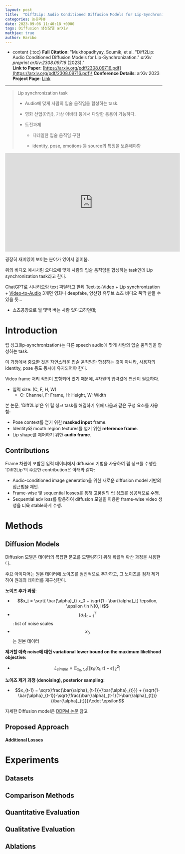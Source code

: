```yaml
---
layout: post
title:  "Diff2Lip: Audio Conditioned Diffusion Models for Lip-Synchronization."
categories: 논문리뷰
date: 2023-09-06 11:40:18 +0900
tags: Diffusion 생성모델 arXiv
mathjax: true
author: Haribo
---
```

* content
{:toc}
**Full Citation**: "Mukhopadhyay, Soumik, et al. "Diff2Lip: Audio Conditioned Diffusion Models for Lip-Synchronization." *arXiv preprint arXiv:2308.09716* (2023)."\
**Link to Paper**: [https://arxiv.org/pdf/2308.09716.pdf](https://arxiv.org/pdf/2308.09716.pdf)\
**Conference Details**: arXiv 2023\
**Project Page**: [Link](https://soumik-kanad.github.io/diff2lip/)

---

> Lip synchronization task
>
> * Audio에 맞게 사람의 입술 움직임을 합성하는 task.
>
> * 영화 산업(더빙), 가상 아바타 등에서 다양한 응용이 가능하다.
>
> * 도전과제
>   * 디테일한 입술 움직임 구현
>
>   * identity, pose, emotions 등 source의 특징을 보존해야함

<div style="text-align:center;">
    <iframe width="560" height="315" src="https://soumik-kanad.github.io/diff2lip/static/website_videos/hp1.mp4" frameborder="0" style="margin: 0 auto; display: block;" allowfullscreen></iframe>
</div>





굉장히 재미있어 보이는 분야가 있어서 읽어봄.

위의 비디오 예시처럼 오디오에 맞게 사람의 입술 움직임을 합성하는 task인데 Lip synchronization task라고 한다.

ChatGPT로 시나리오랑 text 짜달라고 한뒤 [Text-to-Video](https://arxiv.org/abs/2209.14792) + Lip synchronization + [Video-to-Audio](https://text-to-audio.github.io/) 3개면 영화나 deepfake, 양산형 유투브 쇼츠 비디오 뚝딱 만들 수 있을 듯...

* 쇼츠공장으로 월 몇백 버는 사람 있다고하던데;



# Introduction

립 싱크(lip-synchronization)는 다른 speech audio에 맞게 사람의 입술 움직임을 합성하는 task.

이 과정에서 중요한 것은 자연스러운 입술 움직임만 합성하는 것이 아니라, 사용자의 identity, pose 등도 동시에 유지되어야 한다.

Video frame 처리 작업이 포함되어 있기 때문에, 4차원의 입력값에 연산이 필요하다.

- 입력 size: (C, F, H, W)
  - C: Channel, F: Frame, H: Height, W: Width

본 논문, 'Diff2Lip'은 위 립 싱크 task를 해결하기 위해 다음과 같은 구성 요소를 사용함:

- Pose context를 얻기 위한 **masked input** frame.
- Identity와 mouth region textures를 얻기 위한 **reference frame**.
- Lip shape를 제어하기 위한 **audio frame**.

## Contributions

Frame 차원이 포함된 입력 데이터에서 diffusion 기법을 사용하여 립 싱크를 수행한 'Diff2Lip'의 주요한 contribution은 아래와 같다:

* Audio-conditioned image generation을 위한 새로운 diffusion model 기반의 접근법을 제안.
* Frame-wise 및 sequential losses를 통해 고품질의 립 싱크를 성공적으로 수행.
* Sequential adv loss를 활용하여 diffusion 모델을 이용한 frame-wise video 생성을 더욱 stable하게 수행.

# Methods

## Diffusion Models

Diffusion 모델은 데이터의 복잡한 분포를 모델링하기 위해 확률적 확산 과정을 사용한다. 

주요 아이디어는 원본 데이터에 노이즈를 점진적으로 추가하고, 그 노이즈를 점차 제거하여 원래의 데이터를 재구성한다.

**노이즈 추가 과정**:

* $$x_t = \sqrt{ \bar{\alpha}_t} x_0 + \sqrt{1 - \bar{\alpha}_t} \epsilon, \epsilon \in N(0, I)$$
* $$\left\{ \bar{\alpha}_t \right\}_{t=1}^{T}$$: list of noise scales
* $$x_0$$는 원본 데이터

**제거할 예측 noise에 대한 variational lower bound on the maximum likelihood objective:**

* $$L_{simple} = \mathbb{E}_{x_0, t, \epsilon}\left [ \left\| \epsilon_\theta (x_t, t)-\epsilon \right\|_2^2 \right ]$$

**노이즈 제거 과정 (denoising), posterior sampling:**

* $$x_{t-1} =  \sqrt{\frac{\bar{\alpha}_{t-1}}{\bar{\alpha}_{t}}} + (\sqrt{1-\bar{\alpha}_{t-1}}-\sqrt{\frac{\bar{\alpha}_{t-1}(1-\bar{\alpha}_{t})}{\bar{\alpha}_{t}}})\cdot \epsilon$$



자세한 Diffusion model은 [DDPM 논문](https://arxiv.org/abs/2006.11239) 참고

## Proposed Approach

#### Additional Losses

# Experiments

## Datasets

## Comparison Methods

## Quantitative Evaluation

## Qualitative Evaluation

## Ablations

